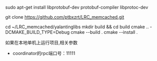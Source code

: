 sudo apt-get install libprotobuf-dev protobuf-compiler libprotoc-dev

git clone https://github.com/ptbxzrt/LRC_memcached.git

cd ~/LRC_memcached/yalantinglibs
mkdir build && cd build
cmake .. -DCMAKE_BUILD_TYPE=Debug
cmake --build .
cmake --install .

如果在本地单机上运行项目,相关参数
- coordinator的rpc端口号：11111